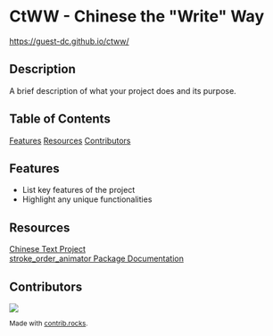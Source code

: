 # CtWW - Chinese the "Write" Way

https://guest-dc.github.io/ctww/

## **Description**
A brief description of what your project does and its purpose.

## **Table of Contents**
[Features](#features)
[Resources](#resources)
[Contributors](#contributors)

## **Features**
- List key features of the project
- Highlight any unique functionalities


## **Resources**
[Chinese Text Project](https://ctext.org/dictionary.pl?if=en)  
[stroke_order_animator Package Documentation](https://pub.dev/packages/stroke_order_animator)  


## Contributors
<a href="https://github.com/guest-dc/ctww/graphs/contributors">
  <img src="https://contrib.rocks/image?repo=guest-dc/ctww" />
</a>
<p style="font-size: 12px">
     Made with 
     <a href="https://contrib.rocks" target="_blank">contrib.rocks</a>.
</p>